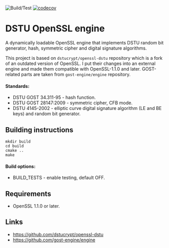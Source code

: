 ![Build/Test](https://github.com/madf/dstu-engine/workflows/CMake/badge.svg)
[![codecov](https://codecov.io/gh/madf/dstu-engine/branch/main/graph/badge.svg)](https://codecov.io/gh/madf/dstu-engine)

# DSTU OpenSSL engine

A dynamically loadable OpenSSL engine that implements DSTU random bit generator, hash, symmetric cipher and digital signature algorithms.

This project is based on `dstucrypt/openssl-dstu` repository which is a fork of an outdated version of OpenSSL. I put their changes into an external engine and made them compatible with OpenSSL-1.1.0 and later. GOST-related parts are taken from `gost-engine/engine` repository.

#### Standards:
 * DSTU GOST 34.311-95 - hash function.
 * DSTU GOST 28147:2009 - symmetric cipher, CFB mode.
 * DSTU 4145-2002 - elliptic curve digital signature algorithm (LE and BE keys) and random bit generator.

## Building instructions
```
mkdir build
cd build
cmake ..
make
```
#### Build options:
 * BUILD_TESTS - enable testing, default OFF.

## Requirements
 * OpenSSL 1.1.0 or later.

## Links
 * https://github.com/dstucrypt/openssl-dstu
 * https://github.com/gost-engine/engine
